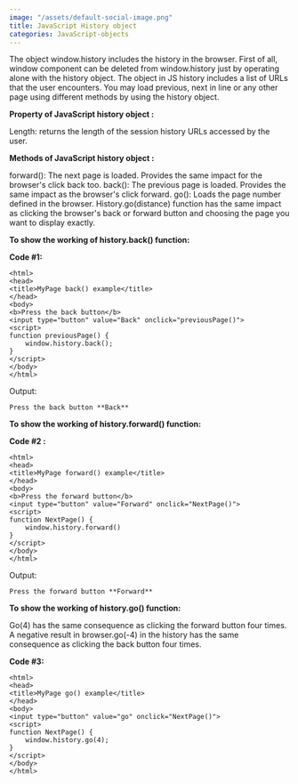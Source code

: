```yaml
---
image: "/assets/default-social-image.png"
title: JavaScript History object
categories: JavaScript-objects
---
```


The object window.history includes the history in the browser. First of all, window component can be deleted from window.history just by operating alone with the history object. The object in JS history includes a list of URLs that the user encounters. You may load previous, next in line or any other page using different methods by using the history object.

**Property of JavaScript history object :**

Length: returns the length of the session history URLs accessed by the user.

**Methods of JavaScript history object :**

forward(): The next page is loaded. Provides the same impact for the browser's click back too.
back(): The previous page is loaded. Provides the same impact as the browser's click forward.
go(): Loads the page number defined in the browser. History.go(distance) function has the same impact as clicking the browser's back or forward button and choosing the page you want to display exactly.

**To show the working of history.back() function:**

**Code #1:**

```
<html> 
<head> 
<title>MyPage back() example</title> 
</head> 
<body> 
<b>Press the back button</b> 
<input type="button" value="Back" onclick="previousPage()"> 
<script> 
function previousPage() { 
    window.history.back(); 
} 
</script> 
</body> 
</html>  
```

Output:

`Press the back button **Back**`

**To show the working of history.forward() function:**

**Code #2 :**

```
<html> 
<head> 
<title>MyPage forward() example</title> 
</head> 
<body> 
<b>Press the forward button</b> 
<input type="button" value="Forward" onclick="NextPage()"> 
<script> 
function NextPage() { 
    window.history.forward() 
} 
</script> 
</body> 
</html> 
```

Output:

`Press the forward button **Forward**`

**To show the working of history.go() function:**

Go(4) has the same consequence as clicking the forward button four times. A negative result in browser.go(-4) in the history has the same consequence as clicking the back button four times.

**Code #3:**

```
<html> 
<head> 
<title>MyPage go() example</title> 
</head> 
<body> 
<input type="button" value="go" onclick="NextPage()"> 
<script> 
function NextPage() { 
    window.history.go(4); 
} 
</script> 
</body> 
</html>  
```
